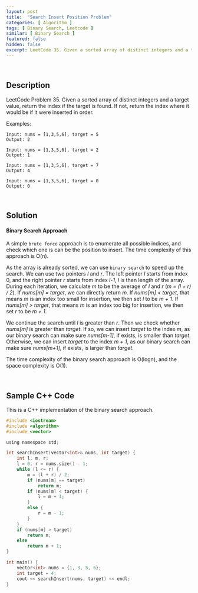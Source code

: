 ```yaml
---
layout: post
title:  "Search Insert Position Problem"
categories: [ Algorithm ]
tags: [ Binary Search, Leetcode ]
similar: [ Binary Search ]
featured: false
hidden: false
excerpt: LeetCode 35. Given a sorted array of distinct integers and a target value, return the index if the target is found.
---
```


<br />

## Description

LeetCode Problem 35. Given a sorted array of distinct integers and a target value, return the index if the target is found. If not, return the index where it would be if it were inserted in order.



Examples: 
```
Input: nums = [1,3,5,6], target = 5
Output: 2

Input: nums = [1,3,5,6], target = 2
Output: 1

Input: nums = [1,3,5,6], target = 7
Output: 4

Input: nums = [1,3,5,6], target = 0
Output: 0
```

<br />

## Solution

#### Binary Search Approach

A simple `brute force` approach is to enumerate all possible indices, and check which one is can be the position to insert. The time complexity of this approach is O(n).

As the array is already sorted, we can use `binary search` to speed up the search. We can use two pointers *l* and *r*. The left pointer *l* starts from index 0, and the right pointer *r* starts from index *l-1*, *l* is then length of the array. During each iteration, we calculate *m* to be the average of *l* and *r* (*m = (l + r) / 2*). If *nums[m] = target*, we can directly return *m*. If *nums[m] < target*, that means *m* is an index too small for insertion, we then set *l* to be *m + 1*. If *nums[m] > target*, that means *m* is an index too big for insertion, we then set *r* to be *m + 1*.

We continue the search until *l* is greater than *r*. Then we check whether *nums[m]* is greater than *target*. If so, we can insert *target* to the index *m*, as our binary search can make sure *nums[m-1]*, if exists, is smaller than *target*. Otherwise, we can insert *target* to the index *m + 1*, as our binary search can make sure *nums[m+1]*, if exists, is larger than *target*.

The time complexity of the binary search approach is O(logn), and the space complexity is O(1).

<br />

## Sample C++ Code

This is a C++ implementation of the binary search approach.

```c
#include <iostream>
#include <algorithm>
#include <vector>

using namespace std;

int searchInsert(vector<int>& nums, int target) {
    int l, m, r;
    l = 0, r = nums.size() - 1;
    while (l <= r) {
        m = (l + r) / 2;
        if (nums[m] == target)
            return m;
        if (nums[m] < target) {
            l = m + 1;
        }
        else {
            r = m - 1;
        }
    }
    if (nums[m] > target)
        return m;
    else
        return m + 1;
}

int main() {
    vector<int> nums = {1, 3, 5, 6};
    int target = 4;
    cout << searchInsert(nums, target) << endl;
}
```
